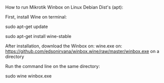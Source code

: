 How to run Mikrotik Winbox on Linux Debian Dist's (apt):

First, install Wine on terminal:

sudo apt-get update

sudo apt-get install wine-stable

After installation, download the Winbox on: wine.exe on: https://github.com/edsonirvana/winbox.wine/raw/master/winbox.exe on a directory

Run the command line on the same directory:

sudo wine winbox.exe
